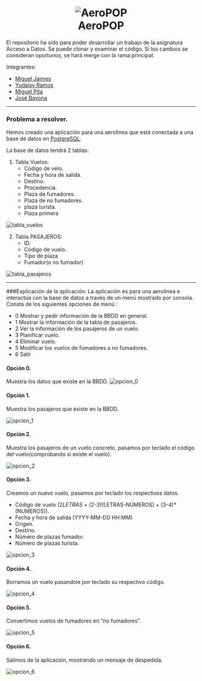 <h1 align="center">
    <img src="https://raw.githubusercontent.com/JGuilmar/fp/main/AeroPOP.jpg" alt="AeroPOP"/>
  <br/>
  AeroPOP
</h1>

El repositorio ha sido para poder desarrollar un trabajo de la asignatura Acceso a Datos.
Se puede clonar y examinar el código. Si los cambios se consideran oportunos, se hará merge con la rama principal.

Integrantes:
  - [Miguel Jaimes](https://github.com/mlinares1998)
  - [Yudaisy Ramos](https://github.com/YudaRamos)
  - [Miguel Pita](https://github.com/AlexHub1801)
  - [José Bayona](https://github.com/jguilmar)

------------

### Problema a resolver.
Hemos creado una aplicación para una aerolìnea que está conectada a una base de datos en [PostgreSQL](https://www.postgresql.org).

La base de datos tendrá 2 tablas:
1. Tabla Vuelos:
    - Código de velo.
    - Fecha y hora de salida.
    - Destino.
    - Procedencia.
    - Plaza de fumadores.
    - Plaza de no fumadores.
    - plaza turista.
    - Plaza primera 

 ![tabla_vuelos](https://raw.githubusercontent.com/JGuilmar/fp/main/vuelos.jpeg)

2. Tabla PASAJEROS:
    - ID.
    - Código de vuelo.
    - Tipo de plaza
    - Fumador(o no fumador)

![tabla_pasajeros](https://raw.githubusercontent.com/JGuilmar/fp/main/pasajeros.jpeg)

------------

###Explicación de la aplicación:
La aplicación es para una aerolínea e interactúa con la base de datos a través de un menú mostrado por consola.
Consta de los siguientes opciones de menú :
- 0 Mostrar y pedir información de la BBDD en general.
- 1 Mostrar la información de la tabla de pasajeros.
- 2 Ver la información de los pasajeros de un vuelo.
- 3 Planificar vuelo.
- 4 Eliminar vuelo.
- 5 Modificar los vuelos de fumadores a no fumadores.
- 6 Salir

#### Opción 0.
Muestra los datos que existe en la BBDD.
![opcion_0](https://raw.githubusercontent.com/JGuilmar/fp/main/0.PNG)

#### Opción 1.
Muestra los pasajeros que existe en la BBDD.

![opcion_1](https://raw.githubusercontent.com/JGuilmar/fp/main/1.PNG)


#### Opción 2.
Muestra los pasajeros de un vuelo concreto, pasamos por teclado el código del vuelo(comprobando si existe el vuelo).

![opcion_2](https://raw.githubusercontent.com/JGuilmar/fp/main/2.PNG)


#### Opción 3.
Creamos un nuevo vuelo, pasamos por teclado los respectivos datos.
- Código de vuelo (2*LETRAS + (2-3)*(LETRAS-NÚMEROS) + (3-4)*(NUMEROS)).
- Fecha y hora de salida (YYYY-MM-DD HH:MM)
- Origen.
- Destino.
- Número de plazas fumador.
- Número de plazas turista.

![opcion_3](https://raw.githubusercontent.com/JGuilmar/fp/main/3.PNG)


#### Opción 4.
Borramos un vuelo pasandole por teclado su respectivo código.

![opcion_4](https://raw.githubusercontent.com/JGuilmar/fp/main/4.PNG)


#### Opción 5.
Convertimos vuelos de fumadores en “no fumadores”.

![opcion_5](https://raw.githubusercontent.com/JGuilmar/fp/main/5.PNG)


#### Opción 6.
Salimos de la aplicación, mostrando un mensaje de despedida.

![opcion_6](https://raw.githubusercontent.com/JGuilmar/fp/main/6.PNG)
